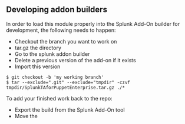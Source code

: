## Developing addon builders

In order to load this module properly into the Splunk Add-On builder for development, the following needs to happen:

- Checkout the branch you want to work on
- tar.gz the directory
- Go to the splunk addon builder
- Delete a previous version of the add-on if it exists
- Import this version

```
$ git checkout -b 'my working branch'
$ tar --exclude=".git" --exclude="tmpdir" -czvf tmpdir/SplunkTAforPuppetEnterprise.tar.gz ./*
```

To add your finished work back to the repo:
- Export the build from the Splunk Add-On tool
- Move the 